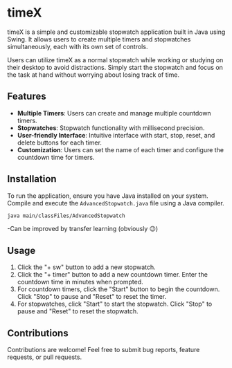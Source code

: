 # timeX

timeX is a simple and customizable stopwatch application built in Java using Swing. It allows users to create multiple timers and stopwatches simultaneously, each with its own set of controls.

Users can utilize timeX as a normal stopwatch while working or studying on their desktop to avoid distractions. Simply start the stopwatch and focus on the task at hand without worrying about losing track of time.
## Features

- **Multiple Timers**: Users can create and manage multiple countdown timers.
- **Stopwatches**: Stopwatch functionality with millisecond precision.
- **User-friendly Interface**: Intuitive interface with start, stop, reset, and delete buttons for each timer.
- **Customization**: Users can set the name of each timer and configure the countdown time for timers.

## Installation

To run the application, ensure you have Java installed on your system. Compile and execute the `AdvancedStopwatch.java` file using a Java compiler.

```bash
java main/classFiles/AdvancedStopwatch
```
-Can be improved by transfer learning (obviously 😉)

## Usage

1. Click the "+ sw" button to add a new stopwatch.
2. Click the "+ timer" button to add a new countdown timer. Enter the countdown time in minutes when prompted.
3. For countdown timers, click the "Start" button to begin the countdown. Click "Stop" to pause and "Reset" to reset the timer.
4. For stopwatches, click "Start" to start the stopwatch. Click "Stop" to pause and "Reset" to reset the stopwatch.

## Contributions

Contributions are welcome! Feel free to submit bug reports, feature requests, or pull requests.
